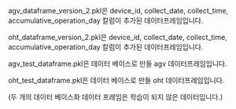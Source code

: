 agv_dataframe_version_2.pkl은 device_id, collect_date, collect_time, accumulative_operation_day 칼럼이 추가된 데이터프레임입니다.

oht_dataframe_version_2.pkl은 device_id, collect_date, collect_time, accumulative_operation_day 칼럼이 추가된 데이터프레임입니다.

agv_test_dataframe.pkl은 데이터 베이스로 만들 agv 데이터프레임입니다.

oht_test_dataframe.pkl은 데이터 베이스로 만들 oht 데이터프레임입니다.

(두 개의 데이터 베이스화 데이터 프레임은 학습이 되지 않은 데이터입니다.)